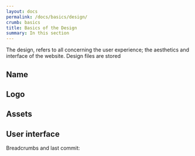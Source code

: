 ```yaml
---
layout: docs
permalink: /docs/basics/design/
crumb: basics
title: Basics of the Design
summary: In this section
---
```



The design, refers to all concerning the user experience; the aesthetics and interface of the website. Design files are stored

## Name

## Logo

## Assets

## User interface
Breadcrumbs and last commit:
